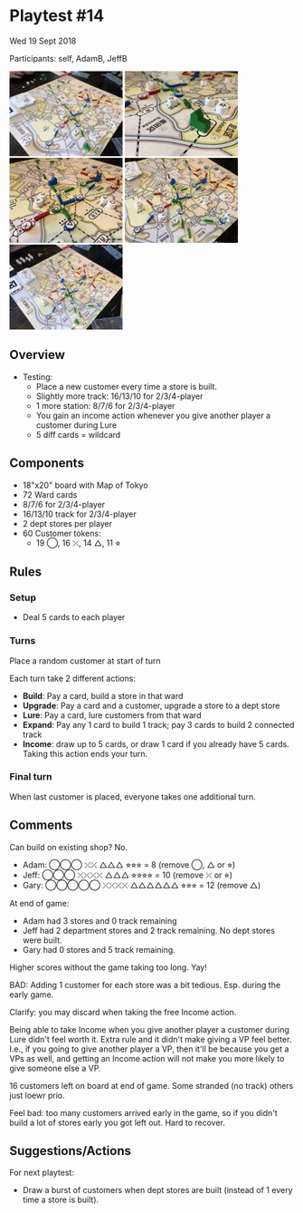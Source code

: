 # Playtest #14

Wed 19 Sept 2018

Participants: self, AdamB, JeffB

<img src="images/pt14/pt14-0709.jpg" height="150px"/> <img src="images/pt14/pt14-0710.jpg" height="150px"/> <img src="images/pt14/pt14-0711.jpg" height="150px"/> <img src="images/pt14/pt14-0712.jpg" height="150px"/> <img src="images/pt14/pt14-0713.jpg" height="150px"/>

## Overview

* Testing:
	* Place a new customer every time a store is built.
	* Slightly more track: 16/13/10 for 2/3/4-player
	* 1 more station: 8/7/6 for 2/3/4-player
	* You gain an income action whenever you give another player a customer during Lure
	* 5 diff cards = wildcard

## Components

* 18"x20" board with Map of Tokyo
* 72 Ward cards
* 8/7/6 for 2/3/4-player
* 16/13/10 track for 2/3/4-player
* 2 dept stores per player
* 60 Customer tokens:
	* 19 ◯, 16 ⤫, 14 △, 11 ⭐︎

## Rules

### Setup

* Deal 5 cards to each player

### Turns

Place a random customer at start of turn

Each turn take 2 different actions:

* **Build**: Pay a card, build a store in that ward
* **Upgrade**: Pay a card and a customer, upgrade a store to a dept store
* **Lure**: Pay a card, lure customers from that ward
* **Expand**: Pay any 1 card to build 1 track; pay 3 cards to build 2 connected track
* **Income**: draw up to 5 cards, or draw 1 card if you already have 5 cards. Taking this action ends your turn.

### Final turn

When last customer is placed, everyone takes one additional turn.

## Comments

Can build on existing shop? No.

* Adam: ◯◯◯ ⤫⤫ △△△ ⭐︎⭐︎⭐︎ = 8 (remove ◯, △ or ⭐︎)
* Jeff: ◯◯◯ ⤫⤫⤫⤫ △△△ ⭐︎⭐︎⭐︎⭐︎ = 10 (remove ⤫ or ⭐︎)
* Gary: ◯◯◯◯◯ ⤫⤫⤫⤫ △△△△△△ ⭐︎⭐︎⭐︎ = 12 (remove △)

At end of game:

* Adam had 3 stores and 0 track remaining
* Jeff had 2 department stores and 2 track remaining. No dept stores were built.
* Gary had 0 stores and 5 track remaining.

Higher scores without the game taking too long. Yay!

BAD: Adding 1 customer for each store was a bit tedious. Esp. during the early game.

Clarify: you may discard when taking the free Income action.

Being able to take Income when you give another player a customer during Lure didn't feel worth it. Extra rule and it didn't make giving a VP feel better. I.e., if you going to give another player a VP, then it'll be because you get a VPs as well, and getting an Income action will not make you more likely to give someone else a VP.

16 customers left on board at end of game. Some stranded (no track) others just loewr prio.

Feel bad: too many customers arrived early in the game, so if you didn't build a lot of stores early you got left out. Hard to recover.

## Suggestions/Actions

For next playtest:

* Draw a burst of customers when dept stores are built (instead of 1 every time a store is built).
